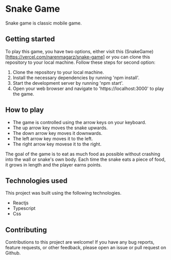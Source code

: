 # Snake Game

Snake game is classic mobile game.

## Getting started

To play this game, you have two options, either visit this (SnakeGame)[https://vercel.com/narenmagarz/snake-game] or you can clone this repository to your local machine. Follow these steps for second option:

1. Clone the repository to your local machine.
2. Install the necessary dependencies by running 'npm install'.
3. Start the development server by running 'npm start'.
4. Open your web browser and navigate to 'https://localhost:3000' to play the game.

## How to play

- The game is controlled using the arrow keys on your keyboard.
- The up arrow key moves the snake upwards.
- The down arrow key moves it downwards.
- The left arrow key moves it to the left.
- The right arrow key movese it to the right.

The goal of the game is to eat as much food as possible without crashing into the wall or snake's own body. Each time the snake eats a piece of food, it grows in length and the player earns points. 


## Technologies used

This project was built using the following technologies.

- Reactjs 
- Typescript
- Css


## Contributing

Contributions to this project are welcome! If you have any bug reports, feature requests, or other feedback, please open an issue or pull request on Github.